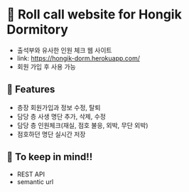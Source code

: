# 🏢 Roll call website for Hongik Dormitory

- 출석부와 유사한 인원 체크 웹 사이트
- link: https://hongik-dorm.herokuapp.com/
- 회원 가입 후 사용 가능

## 💍 Features

- 층장 회원가입과 정보 수정, 탈퇴
- 담당 층 사생 명단 추가, 삭제, 수정
- 담당 층 인원체크(재실, 점호 불응, 외박, 무단 외박)
- 점호하던 명단 실시간 저장

## 🤩 To keep in mind!!

- REST API
- semantic url
